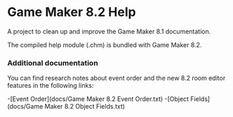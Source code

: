 # Game Maker 8.2 Help

A project to clean up and improve the Game Maker 8.1 documentation.

The compiled help module (.chm) is bundled with Game Maker 8.2.

### Additional documentation

You can find research notes about event order and the new 8.2 room editor
features in the following links:

-[Event Order](docs/Game Maker 8.2 Event Order.txt)
-[Object Fields](docs/Game Maker 8.2 Object Fields.txt)